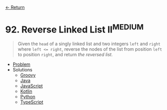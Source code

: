 [&larr; Return](https://hanggrian.github.io/grind-leetcode/)

# 92. Reverse Linked List II<sup>MEDIUM</sup>

> Given the `head` of a singly linked list and two integers `left` and `right`
  where `left <= right`, reverse the nodes of the list from position `left` to
  position `right`, and return *the reversed list.*

- [Problem](https://leetcode.com/problems/reverse-linked-list-ii/)
- Solutions
  - [Groovy](https://github.com/hanggrian/grind-leetcode/blob/main/groovy/src/main/groovy/problems1_100/ReverseLinkedList2.groovy)
  - [Java](https://github.com/hanggrian/grind-leetcode/blob/main/java/src/main/java/problems1_100/ReverseLinkedList2.java)
  - [JavaScript](https://github.com/hanggrian/grind-leetcode/blob/main/javascript/src/problems1_100/reverse-linked-list2.js)
  - [Kotlin](https://github.com/hanggrian/grind-leetcode/blob/main/kotlin/src/main/kotlin/problems1_100/ReverseLinkedList2.kt)
  - [Python](https://github.com/hanggrian/grind-leetcode/blob/main/python/src/problems1_100/reverse_linked_list2.py)
  - [TypeScript](https://github.com/hanggrian/grind-leetcode/blob/main/typescript/src/problems1_100/reverse-linked-list2.ts)
